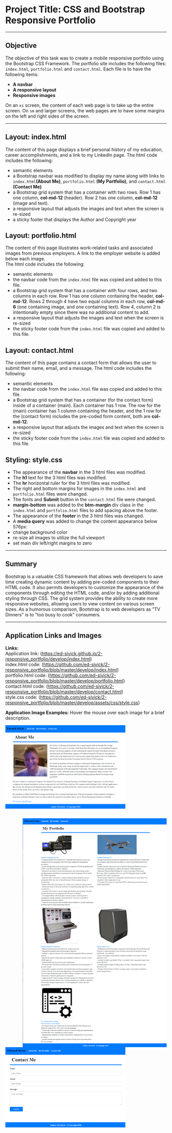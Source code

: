 # Project Title: CSS and Bootstrap Responsive Portfolio
___
## Objective
The objective of this task was to create a mobile responsive portfolio using the Bootstrap CSS Framework.  The portfolio site includes the following files: `index.html`, `portfolio.html` and `contact.html`.
Each file is to have the following items:
- **A navbar**
- **A responsive layout**
- **Responsive images**

On an `xs` screen, the content of each web page is to take up the entire screen.  On `sm` and larger screens, the web pages are to have some margins on the left and right sides of the screen.
___
## Layout: index.html
The content of this page displays a brief personal history of my education, career accomplishments, and a link to my LinkedIn page.
The html code includes the following:
- semantic elements
- a Bootstrap navbar was modified to display my name along with links to `index.html`**(About Me)**, `portfolio.html` **(My Portfolio)**, and `contact.html` **(Contact Me)**
- a Bootstrap grid system that has a container with two rows.  Row 1 has one column, **col-md-12** (header).  Row 2 has one column, **col-md-12** (image and text).
- a responsive layout that adjusts the images and text when the screen is re-sized
- a sticky footer that displays the Author and Copyright year

## Layout: portfolio.html
The content of this page illustrates work-related tasks and associated images from previous employers.  A link to the employer website is added below each image.  
The html code includes the following:
- semantic elements
- the navbar code from the `index.html` file was copied and added to this file. 
- a Bootstrap grid system that has a container with four rows, and two columns in each row.  Row 1 has one column containing the header,  **col-md-12**.  Rows 2 through 4 have two equal columns in each row, **col-md-6** (one containing image, and one containing text). Row 4, column 2 is intentionally empty since there was no additional content to add.
- a responsive layout that adjusts the images and text when the screen is re-sized
- the sticky footer code from the `index.html` file was copied and added to this file.

## Layout: contact.html
The content of this page contains a contact form that allows the user to submit their name, email, and a message.
The html code includes the following:
- semantic elements
- the navbar code from the `index.html` file was copied and added to this file.
- a Bootstrap grid system that has a container (for the contact form) inside of a container (main). Each container has 1 row.  The row for the (main) container has 1 column containing the header, and the 1 row for the (contact form) includes the pre-coded form content, both are **col-md-12**.
- a responsive layout that adjusts the images and text when the screen is re-sized
- the sticky footer code from the `index.html` file was copied and added to this file.

## Styling: style.css
- The appearance of the **navbar** in the 3 html files was modified.
- The **h1** text for the 3 html files was modified.
- The **hr** horizontal ruler for the 3 html files was modified.
- The right and bottom margins for images in the `index.html` and `portfolio.html` files were changed.
- The fonts and **Submit** button in the `contact.html` file were changed.
- **margin-bottom** was added to the **btm-margin** div class in the `index.html` and `portfolio.html` files to add spacing above the footer.
- The appearance of the **footer** in the 3 html files was changed.
- A **media query** was added to change the content appearance below 576px: 
- change background color
- re-size all images to utilize the full viewport 
- set main div left/right margins to zero
___
## Summary
Bootstrap is a valuable CSS framework that allows web developers to save time creating dynamic content by adding pre-coded components to their HTML code. It also permits developers to customize the appearance of the components through editing the HTML code, and/or by adding additional styling through CSS. The grid system provides the ability to create more responsive websites, allowing users to view content on various screen sizes.  As a humorous comparison, Bootstrap is to web developers as "TV Dinners" is to "too busy to cook" consumers.
___
## Application Links and Images  
**Links:**  
Application link: (https://ed-sivick.github.io/2-responsive_portfolio/develop/index.html)    
index.html code: (https://github.com/ed-sivick/2-responsive_portfolio/blob/master/develop/index.html)  
portfolio.html code: (https://github.com/ed-sivick/2-responsive_portfolio/blob/master/develop/portfolio.html)    
contact.html code: (https://github.com/ed-sivick/2-responsive_portfolio/blob/master/develop/contact.html)  
style.css code: (https://github.com/ed-sivick/2-responsive_portfolio/blob/master/develop/assets/css/style.css) 

**Application Image Examples:** Hover the mouse over each image for a brief description. 
<p align="left">
  <img src="develop/assets/images/screenshot1.png" width="375" style="float:left; margin-bottom: 30px;" title="image of Ed Sivick biography" alt="image of Ed Sivick biography">
  
  <img src="develop/assets/images/screenshot2.png" width="450" style="float:right" title="portfolio images of work related programs" alt="portfolio images of work related programs">

  <img src="develop/assets/images/screenshot3.png" width="375" style="float:left"  title="image of Ed Sivick contact me form" alt="image of Ed Sivick contact me form">
  </p>